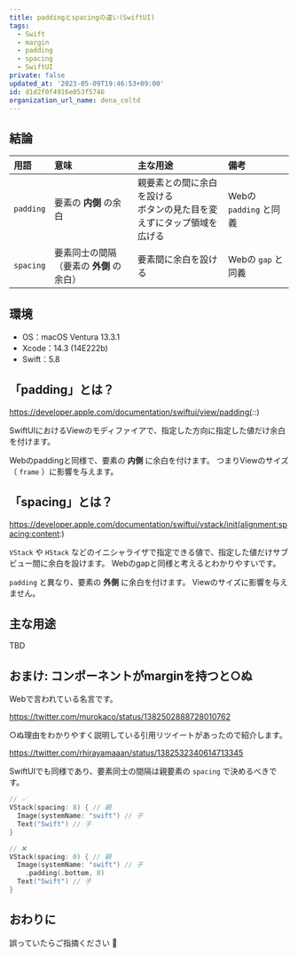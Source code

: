 ```yaml
---
title: paddingとspacingの違い(SwiftUI)
tags:
  - Swift
  - margin
  - padding
  - spacing
  - SwiftUI
private: false
updated_at: '2023-05-09T19:46:53+09:00'
id: d1d2f0f4916e053f5746
organization_url_name: dena_coltd
---
```

## 結論

|用語|意味|主な用途|備考|
|:--|:--|:--|:--|
|`padding`|要素の __内側__ の余白|親要素との間に余白を設ける<br/>ボタンの見た目を変えずにタップ領域を広げる|Webの `padding` と同義|
|`spacing`|要素同士の間隔（要素の __外側__ の余白）|要素間に余白を設ける|Webの `gap` と同義|

## 環境

- OS：macOS Ventura 13.3.1
- Xcode：14.3 (14E222b)
- Swift：5.8

## 「padding」とは？

https://developer.apple.com/documentation/swiftui/view/padding(_:_:)

SwiftUIにおけるViewのモディファイアで、指定した方向に指定した値だけ余白を付けます。

Webのpaddingと同様で、要素の __内側__ に余白を付けます。
つまりViewのサイズ（ `frame` ）に影響を与えます。

## 「spacing」とは？

https://developer.apple.com/documentation/swiftui/vstack/init(alignment:spacing:content:)

`VStack` や `HStack` などのイニシャライザで指定できる値で、指定した値だけサブビュー間に余白を設けます。
Webのgapと同様と考えるとわかりやすいです。

`padding` と異なり、要素の __外側__ に余白を付けます。
Viewのサイズに影響を与えません。

## 主な用途

TBD

## おまけ: コンポーネントがmarginを持つと○ぬ

Webで言われている名言です。

https://twitter.com/murokaco/status/1382502888728010762

○ぬ理由をわかりやすく説明している引用リツイートがあったので紹介します。

https://twitter.com/rhirayamaaan/status/1382532340614713345

SwiftUIでも同様であり、要素同士の間隔は親要素の `spacing` で決めるべきです。

```swift
// ✅
VStack(spacing: 8) { // 親
  Image(systemName: "swift") // 子
  Text("Swift") // 子
}

// ❌
VStack(spacing: 0) { // 親
  Image(systemName: "swift") // 子
    .padding(.bottom, 8)
  Text("Swift") // 子
}
```

## おわりに

誤っていたらご指摘ください :pray:
